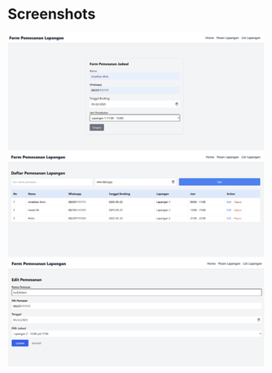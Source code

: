 # Screenshots

![alt text](Screenshots/img1.PNG)
![alt text](Screenshots/img2.PNG)
![alt text](Screenshots/img3.PNG)